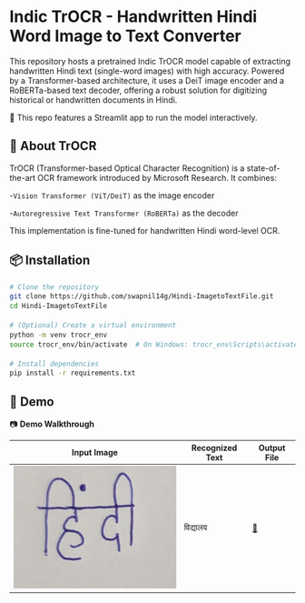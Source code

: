 # Indic TrOCR - Handwritten Hindi Word Image to Text Converter
This repository hosts a pretrained Indic TrOCR model capable of extracting handwritten Hindi text (single-word images) with high accuracy. Powered by a Transformer-based architecture, it uses a DeiT image encoder and a RoBERTa-based text decoder, offering a robust solution for digitizing historical or handwritten documents in Hindi.

🚀 This repo features a Streamlit app to run the model interactively.

## 🧠 About TrOCR
TrOCR (Transformer-based Optical Character Recognition) is a state-of-the-art OCR framework introduced by Microsoft Research. It combines:

-`Vision Transformer (ViT/DeiT)` as the image encoder

-`Autoregressive Text Transformer (RoBERTa)` as the decoder

This implementation is fine-tuned for handwritten Hindi word-level OCR.

## 📦 Installation

```bash
# Clone the repository
git clone https://github.com/swapnil14g/Hindi-ImagetoTextFile.git
cd Hindi-ImagetoTextFile

# (Optional) Create a virtual environment
python -m venv trocr_env
source trocr_env/bin/activate  # On Windows: trocr_env\Scripts\activate

# Install dependencies
pip install -r requirements.txt
```

## 🧪 Demo

📷 **Demo Walkthrough**

| Input Image | Recognized Text | Output File |
|----------------|------------------|------------------|
| ![input](image.png) |    विद्यालय |    [📄](https://raw.githubusercontent.com/swapnil14g/Hindi-ImagetoTextFile/main/generated_text.txt)
